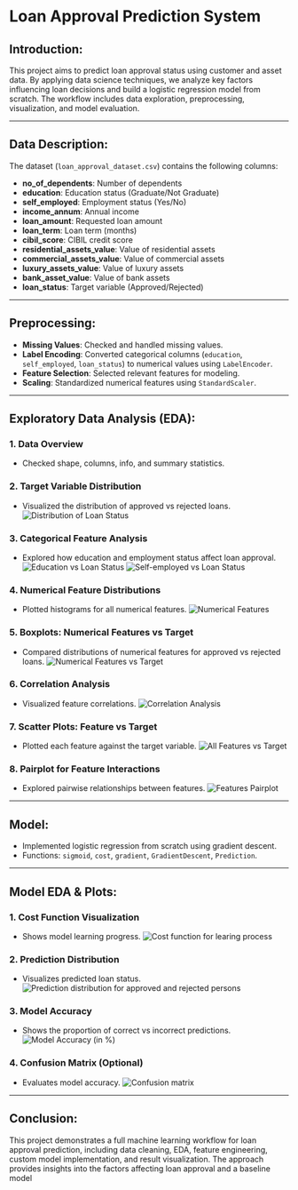 # Loan Approval Prediction System

## Introduction:
This project aims to predict loan approval status using customer and asset data. By applying data science techniques, we analyze key factors influencing loan decisions and build a logistic regression model from scratch. The workflow includes data exploration, preprocessing, visualization, and model evaluation.

---


## Data Description:
The dataset (`loan_approval_dataset.csv`) contains the following columns:
- **no_of_dependents**: Number of dependents
- **education**: Education status (Graduate/Not Graduate)
- **self_employed**: Employment status (Yes/No)
- **income_annum**: Annual income
- **loan_amount**: Requested loan amount
- **loan_term**: Loan term (months)
- **cibil_score**: CIBIL credit score
- **residential_assets_value**: Value of residential assets
- **commercial_assets_value**: Value of commercial assets
- **luxury_assets_value**: Value of luxury assets
- **bank_asset_value**: Value of bank assets
- **loan_status**: Target variable (Approved/Rejected)

---


## Preprocessing:
- **Missing Values**: Checked and handled missing values.
- **Label Encoding**: Converted categorical columns (`education`, `self_employed`, `loan_status`) to numerical values using `LabelEncoder`.
- **Feature Selection**: Selected relevant features for modeling.
- **Scaling**: Standardized numerical features using `StandardScaler`.

---


## Exploratory Data Analysis (EDA):

### 1. Data Overview
- Checked shape, columns, info, and summary statistics.

### 2. Target Variable Distribution
- Visualized the distribution of approved vs rejected loans.
![Distribution of Loan Status](plotsImages/target_distribution.png)

### 3. Categorical Feature Analysis
- Explored how education and employment status affect loan approval.
![Education vs Loan Status](plotsImages/Categorical_Features/categorical_feature1.png)
![Self-employed vs Loan Status](plotsImages/Categorical_Features/categorical_feature2.png)

### 4. Numerical Feature Distributions
- Plotted histograms for all numerical features.
![Numerical Features](plotsImages/numerical_feature_histogram.png)

### 5. Boxplots: Numerical Features vs Target
- Compared distributions of numerical features for approved vs rejected loans.
![Numerical Features vs Target](plotsImages/numerical_vs_target.png)

### 6. Correlation Analysis
- Visualized feature correlations.
![Correlation Analysis](plotsImages/correlation_matrix.png)

### 7. Scatter Plots: Feature vs Target
- Plotted each feature against the target variable.
![All Features vs Target](plotsImages/features_vs_target.png)

### 8. Pairplot for Feature Interactions
- Explored pairwise relationships between features.
![Features Pairplot](plotsImages/pairplots_features.png)

---


## Model:
- Implemented logistic regression from scratch using gradient descent.
- Functions: `sigmoid`, `cost`, `gradient`, `GradientDescent`, `Prediction`.

---


## Model EDA & Plots:
### 1. Cost Function Visualization
- Shows model learning progress.
![Cost function for learing process](plotsImages/cost_function.png)

### 2. Prediction Distribution
- Visualizes predicted loan status.
![Prediction distribution for approved and rejected persons](plotsImages/prediction_distribution.png)

### 3. Model Accuracy
- Shows the proportion of correct vs incorrect predictions.
![Model Accuracy (in %)](plotsImages/accuracy.png)

### 4. Confusion Matrix (Optional)
- Evaluates model accuracy.
![Confusion matrix](plotsImages/confusion_matrix.png)
---


## Conclusion:
This project demonstrates a full machine learning workflow for loan approval prediction, including data cleaning, EDA, feature engineering, custom model implementation, and result visualization. The approach provides insights into the factors affecting loan approval and a baseline model